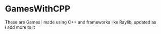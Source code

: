 # GamesWithCPP
 These are Games i made using C++ and frameworks like Raylib, updated as i add more to it

